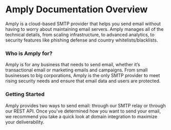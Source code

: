 # Amply Documentation Overview

Amply is a cloud-based SMTP provider that helps you send email without having to worry about maintaining email servers. Amply manages all of the technical details, from scaling infrastructure, to advanced analytics, to security features like phishing defense and country whitelists/blacklists.

### Who is Amply for?

Amply is for any business that needs to send email, whether it’s transactional email or marketing emails and campaigns. From small businesses to big corporations, Amply is the only SMTP provider to meet rising security needs and ensure that email data and users are protected.

### Getting Started

Amply provides two ways to send email: through our SMTP relay or through our REST API. Once you've determined how you want to send your email, we recommend you take a quick look at domain integration to maximize your deliverability.









